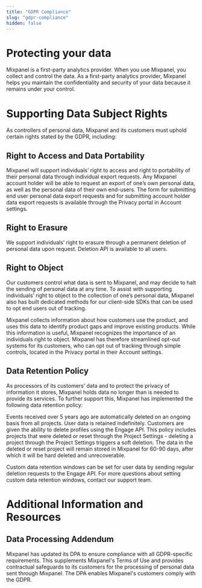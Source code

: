 ```yaml
---
title: "GDPR Compliance"
slug: "gdpr-compliance"
hidden: false
---
```


# Protecting your data
Mixpanel is a first-party analytics provider. When you use Mixpanel, you collect and control the data. As a first-party analytics provider, Mixpanel helps you maintain the confidentiality and security of your data because it remains under your control.

# Supporting Data Subject Rights

As controllers of personal data, Mixpanel and its customers must uphold certain rights stated by the GDPR, including:

## Right to Access and Data Portability

Mixpanel will support individuals’ right to access and right to portability of their personal data through individual export requests. Any Mixpanel account holder will be able to request an export of one’s own personal data, as well as the personal data of their own end-users. The form for submitting end user personal data export requests and for submitting account holder data export requests is available through the Privacy portal in Account settings. 

## Right to Erasure

We support individuals’ right to erasure through a permanent deletion of personal data upon request. Deletion API is available to all users.

## Right to Object

Our customers control what data is sent to Mixpanel, and may decide to halt the sending of personal data at any time. To assist with supporting individuals’ right to object to the collection of one’s personal data, Mixpanel also has built dedicated methods for our client-side SDKs that can be used to opt end users out of tracking.

Mixpanel collects information about how customers use the product, and uses this data to identify product gaps and improve existing products. While this information is useful, Mixpanel recognizes the importance of an individuals right to object.  Mixpanel has therefore streamlined opt-out systems for its customers, who can opt out of tracking through simple controls, located in the Privacy portal in their Account settings.

## Data Retention Policy

As processors of its customers’ data and to protect the privacy of information it stores, Mixpanel holds data no longer than is needed to provide its services. To further support this, Mixpanel has implemented the following data retention policy:

Events received over 5 years ago are automatically deleted on an ongoing basis from all projects.
User data is retained indefinitely. Customers are given the ability to delete profiles using the Engage API.
This policy includes projects that were deleted or reset through the Project Settings - deleting a project through the Project Settings triggers a soft deletion. The data in the deleted or reset project will remain stored in Mixpanel for 60-90 days, after which it will be hard deleted and unrecoverable.

Custom data retention windows can be set for user data by sending regular deletion requests to the Engage API. For more questions about setting custom data retention windows, contact our support team.

# Additional Information and Resources

## Data Processing Addendum

Mixpanel has updated its DPA to ensure compliance with all GDPR-specific requirements. This supplements Mixpanel's Terms of Use and provides contractual safeguards to its customers for the processing of personal data sent through Mixpanel. The DPA enables Mixpanel's customers comply with the GDPR.
